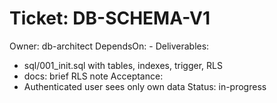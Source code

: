 # Ticket: DB-SCHEMA-V1
Owner: db-architect
DependsOn: -
Deliverables:
- sql/001_init.sql with tables, indexes, trigger, RLS
- docs: brief RLS note
Acceptance:
- Authenticated user sees only own data
Status: in-progress